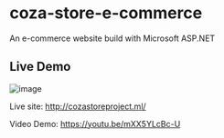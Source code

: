 # coza-store-e-commerce
An e-commerce website build with Microsoft ASP.NET

## Live Demo

![image](https://user-images.githubusercontent.com/48487157/150993162-ba7e4d72-d7f0-4b5a-9687-975ea7544aab.png)

Live site: http://cozastoreproject.ml/

Video Demo: https://youtu.be/mXX5YLcBc-U
